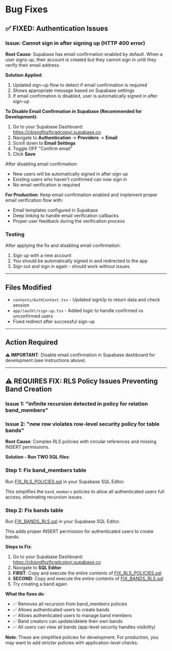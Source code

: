 # Bug Fixes

## ✅ FIXED: Authentication Issues

### Issue: Cannot sign in after signing up (HTTP 400 error)

**Root Cause**: Supabase has email confirmation enabled by default. When a user signs up, their account is created but they cannot sign in until they verify their email address.

**Solution Applied**:
1. Updated sign-up flow to detect if email confirmation is required
2. Shows appropriate message based on Supabase settings
3. If email confirmation is disabled, user is automatically signed in after sign-up

**To Disable Email Confirmation in Supabase (Recommended for Development)**:

1. Go to your Supabase Dashboard: https://cbisndfozficgdcojpyi.supabase.co
2. Navigate to **Authentication** → **Providers** → **Email**
3. Scroll down to **Email Settings**
4. Toggle OFF "Confirm email"
5. Click **Save**

After disabling email confirmation:
- New users will be automatically signed in after sign up
- Existing users who haven't confirmed can now sign in
- No email verification is required

**For Production**:
Keep email confirmation enabled and implement proper email verification flow with:
- Email templates configured in Supabase
- Deep linking to handle email verification callbacks
- Proper user feedback during the verification process

### Testing

After applying the fix and disabling email confirmation:
1. Sign up with a new account
2. You should be automatically signed in and redirected to the app
3. Sign out and sign in again - should work without issues

---

## Files Modified

- `contexts/AuthContext.tsx` - Updated signUp to return data and check session
- `app/(auth)/sign-up.tsx` - Added logic to handle confirmed vs unconfirmed users
- Fixed redirect after successful sign-up

---

## Action Required

**⚠️ IMPORTANT**: Disable email confirmation in Supabase dashboard for development (see instructions above).

---

## ⚠️ REQUIRES FIX: RLS Policy Issues Preventing Band Creation

### Issue 1: "infinite recursion detected in policy for relation band_members"
### Issue 2: "new row violates row-level security policy for table bands"

**Root Cause**: Complex RLS policies with circular references and missing INSERT permissions.

**Solution - Run TWO SQL files**:

### Step 1: Fix band_members table

Run [FIX_RLS_POLICIES.sql](FIX_RLS_POLICIES.sql) in your Supabase SQL Editor.

This simplifies the `band_members` policies to allow all authenticated users full access, eliminating recursion issues.

### Step 2: Fix bands table

Run [FIX_BANDS_RLS.sql](FIX_BANDS_RLS.sql) in your Supabase SQL Editor.

This adds proper INSERT permission for authenticated users to create bands.

**Steps to Fix**:

1. Go to your Supabase Dashboard: https://cbisndfozficgdcojpyi.supabase.co
2. Navigate to **SQL Editor**
3. **FIRST**: Copy and execute the entire contents of [FIX_RLS_POLICIES.sql](FIX_RLS_POLICIES.sql)
4. **SECOND**: Copy and execute the entire contents of [FIX_BANDS_RLS.sql](FIX_BANDS_RLS.sql)
5. Try creating a band again

**What the fixes do**:
- ✅ Removes all recursion from band_members policies
- ✅ Allows authenticated users to create bands
- ✅ Allows authenticated users to manage band members
- ✅ Band creators can update/delete their own bands
- ✅ All users can view all bands (app-level security handles visibility)

**Note**: These are simplified policies for development. For production, you may want to add stricter policies with application-level checks.

